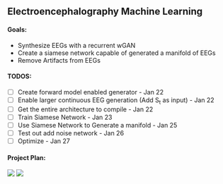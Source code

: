 ## Electroencephalography Machine Learning ##
#### Goals: ####
* Synthesize EEGs with a recurrent wGAN
* Create a siamese network capable of generated a manifold of EEGs
* Remove Artifacts from EEGs

#### TODOS: ####
- [ ] Create forward model enabled generator - Jan 22
- [ ] Enable larger continuous EEG generation (Add S<sub>t</sub> as input) - Jan 22
- [ ] Get the entire architecture to compile - Jan 22
- [ ] Train Siamese Network - Jan 23
- [ ] Use Siamese Network to Generate a manifold - Jan 25
- [ ] Test out add noise network - Jan 26
- [ ] Optimize - Jan 27
  
#### Project Plan: ####

<img src="https://github.com/DanielLongo/eegML/blob/master/ProjectPlan/pg1.png"/>
<img src="https://github.com/DanielLongo/eegML/blob/master/ProjectPlan/pg2.png"/>
